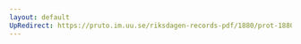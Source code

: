 ```yaml
---
layout: default
UpRedirect: https://pruto.im.uu.se/riksdagen-records-pdf/1880/prot-1880--fk--018/prot-1880--fk--018_008.pdf
---
```

